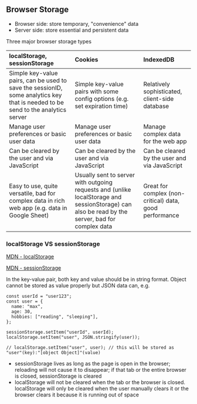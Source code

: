 ## Browser Storage

- Browser side: store temporary, "convenience" data
- Server side: store essential and persistent data

Three major browser storage types

| localStorage, sessionStorage                  | Cookies                                        | IndexedDB                                     |
|:----------------------------------------------|:-----------------------------------------------|:----------------------------------------------|
| Simple key-value pairs, can be used to save the sessionID, some analytics key that is needed to be send to the analytics server | Simple key-value pairs with some config options (e.g. set expiration time) | Relatively sophisticated, client-side database |
| Manage user preferences or basic user data    | Manage user preferences or basic user data     | Manage complex data for the web app           |
| Can be cleared by the user and via JavaScript | Can be cleared by the user and via JavaScript  | Can be cleared by the user and via JavaScript |
| Easy to use, quite versatile, bad for complex data in rich web app (e.g. data in Google Sheet) | Usually sent to server with outgoing requests and (unlike localStorage and sessionStorage) can also be read by the server, bad for complex data | Great for complex (non-critical) data, good performance |

### localStorage VS sessionStorage

[MDN - localStorage](https://developer.mozilla.org/en-US/docs/Web/API/Window/localStorage)

[MDN - sessionStorage](https://developer.mozilla.org/en-US/docs/Web/API/Window/sessionStorage)

In the key-value pair, both key and value should be in string format. Object cannot be stored as value properly but JSON data can, e.g.
```
const userId = "user123";
const user = {
  name: "max",
  age: 30,
  hobbies: ["reading", "sleeping"],
};

sessionStorage.setItem("userId", userId);
localStorage.setItem("user", JSON.stringify(user));

// localStorage.setItem("user", user); // this will be stored as "user"(key):"[object Object]"(value)
```


- sessionStorage lives as long as the page is open in the browser; reloading will not cause it to disappear; if that tab or the entire browser is closed, sessionStorage is cleared
- localStorage will not be cleared when the tab or the browser is closed. localStorage will only be cleared when the user manually clears it or the browser clears it because it is running out of space 
